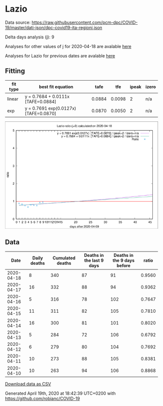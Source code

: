 # Lazio

Data source: https://raw.githubusercontent.com/pcm-dpc/COVID-19/master/dati-json/dpc-covid19-ita-regioni.json

Delta days analysis (j): 9

Analyses for other values of j for 2020-04-18 are avalable [here](../2020-04-18/README.md)

Analyses for Lazio for previous dates are avalable [here](../README.md)

## Fitting 
|fit type|best fit equation|tafe|tfe|ipeak|izero|
|-------|-----|--------|------|---|---|
|linear|y = 0.7684 + 0.0111x  [TAFE=0.0884]|0.0884|0.0098|2|n/a|
|exp|y = 0.7691 exp(0.0127x)  [TAFE=0.0870]|0.0870|0.0050|2|n/a|

![Plot](COVID-19_lazio_j9_2020-04-18.png)

## Data
|Date|Daily deaths|Cumulated deaths|Deaths in the last 9 days|Deaths in the 9 days before|ratio|
|----|----------|-----------|-------|--------------------|-----|
|2020-04-18|8|340|87|91|0.9560|
|2020-04-17|16|332|88|94|0.9362|
|2020-04-16|5|316|78|102|0.7647|
|2020-04-15|11|311|82|105|0.7810|
|2020-04-14|16|300|81|101|0.8020|
|2020-04-13|5|284|72|106|0.6792|
|2020-04-12|6|279|80|104|0.7692|
|2020-04-11|10|273|88|105|0.8381|
|2020-04-10|10|263|94|106|0.8868|

[Download data as CSV](COVID-19_lazio_j9_2020-04-18.csv)

Generated April 19th, 2020 at 18:42:39 UTC+0200 with https://github.com/robianc/COVID-19
